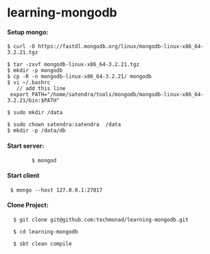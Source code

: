 learning-mongodb
=======

####  Setup mongo:  
   
    $ curl -O https://fastdl.mongodb.org/linux/mongodb-linux-x86_64-3.2.21.tgz
 
    $ tar -zxvf mongodb-linux-x86_64-3.2.21.tgz
    $ mkdir -p mongodb
    $ cp -R -n mongodb-linux-x86_64-3.2.21/ mongodb
    $ vi ~/.bashrc
       // add this line
     export PATH="/home/satendra/tools/mongodb/mongodb-linux-x86_64-3.2.21/bin:$PATH"

    $ sudo mkdir /data
 
    $ sudo chown satendra:satendra  /data
    $ mkdir -p /data/db

#### Start server:

            $ mongod  
             
   
#### Start client 

     $ mongo --host 127.0.0.1:27017
  
  
#### Clone Project:

      $ git clone git@github.com:techmonad/learning-mongodb.git
      
      $ cd learning-mongodb
      
      $ sbt clean compile
  
